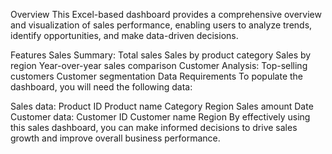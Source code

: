 Overview
  This Excel-based dashboard provides a comprehensive overview and visualization of sales performance, enabling users to analyze trends, identify opportunities, and make data-driven decisions.

Features
Sales Summary:
  Total sales
  Sales by product category
  Sales by region
  Year-over-year sales comparison
Customer Analysis:
  Top-selling customers
  Customer segmentation
Data Requirements
To populate the dashboard, you will need the following data:

Sales data:
  Product ID
  Product name
  Category
  Region
  Sales amount
  Date
Customer data:
  Customer ID
  Customer name
  Region
By effectively using this sales dashboard, you can make informed decisions to drive sales growth and improve overall business performance.
